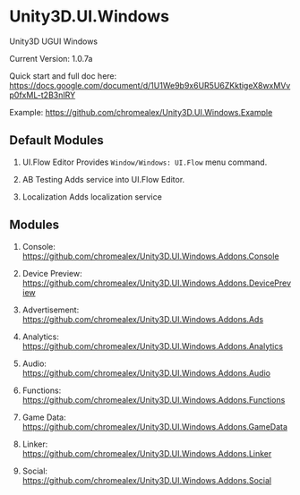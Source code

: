# Unity3D.UI.Windows
Unity3D UGUI Windows

Current Version: 1.0.7a

Quick start and full doc here:
https://docs.google.com/document/d/1U1We9b9x6UR5U6ZKktigeX8wxMVvp0fxML-t2B3nIRY

Example: https://github.com/chromealex/Unity3D.UI.Windows.Example

## Default Modules

1. UI.Flow Editor
Provides `Window/Windows: UI.Flow` menu command.

2. AB Testing
Adds service into UI.Flow Editor.

3. Localization
Adds localization service

## Modules

1. Console:
https://github.com/chromealex/Unity3D.UI.Windows.Addons.Console

2. Device Preview:
https://github.com/chromealex/Unity3D.UI.Windows.Addons.DevicePreview

3. Advertisement:
https://github.com/chromealex/Unity3D.UI.Windows.Addons.Ads

4. Analytics:
https://github.com/chromealex/Unity3D.UI.Windows.Addons.Analytics

5. Audio:
https://github.com/chromealex/Unity3D.UI.Windows.Addons.Audio

6. Functions:
https://github.com/chromealex/Unity3D.UI.Windows.Addons.Functions

7. Game Data:
https://github.com/chromealex/Unity3D.UI.Windows.Addons.GameData

8. Linker:
https://github.com/chromealex/Unity3D.UI.Windows.Addons.Linker

9. Social:
https://github.com/chromealex/Unity3D.UI.Windows.Addons.Social
